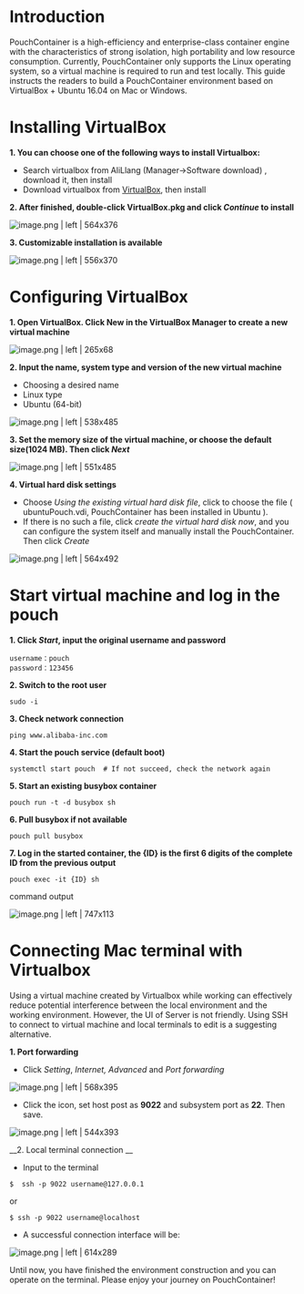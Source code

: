 # Introduction
PouchContainer is a high-efficiency and enterprise-class container engine with the characteristics of strong isolation, high portability and low resource consumption. Currently, PouchContainer only supports the Linux operating system, so a virtual machine is required to run and test locally. This guide instructs the readers to build a PouchContainer environment  based on VirtualBox + Ubuntu 16.04 on Mac or Windows.


# Installing VirtualBox
__1. You can choose one of the following ways to install Virtualbox:__
* Search virtualbox from AliLlang (Manager->Software download) , download it, then install
* Download  virtualbox from [VirtualBox](https://download.virtualbox.org/virtualbox/5.2.16/VirtualBox-5.2.16-123759-OSX.dmg),  then install

__2. After finished, double-click VirtualBox.pkg and click *Continue* to install__

![image.png | left | 564x376](https://cdn.nlark.com/lark/0/2018/png/135654/1532965787724-f8873d75-0db0-44ae-9e76-38e463193304.png "")

__3. Customizable installation is available__

![image.png | left | 556x370](https://cdn.nlark.com/lark/0/2018/png/135654/1532965968099-0b8e72cc-fe70-452a-a5db-2a8c4fd63d63.png "")

# Configuring VirtualBox
__1. Open VirtualBox. Click New in the VirtualBox Manager to create a new virtual machine__

![image.png | left | 265x68](https://cdn.nlark.com/lark/0/2018/png/135654/1532966022381-d6c1f736-be1e-4a84-93ca-f14f33a85d75.png "")

__2. Input the name, system type and version of the new virtual machine__
* Choosing a desired name
* Linux type
* Ubuntu (64-bit)

![image.png | left | 538x485](https://cdn.nlark.com/lark/0/2018/png/135654/1532966206015-a825b620-aff5-49b2-b630-9a7302333a8a.png "")

__3. Set the memory size of the virtual machine, or choose the default size(1024 MB).  Then click *Next*__

![image.png | left | 551x485](https://cdn.nlark.com/lark/0/2018/png/135654/1532966237848-4134d823-745d-46ca-bc7b-bb91a029c478.png "")

__4. Virtual hard disk settings__
* Choose *Using the existing virtual hard disk file*,  click to choose the file ( ubuntuPouch.vdi, PouchContainer has been installed in Ubuntu ).
*  If there is no such a file, click *create the virtual hard disk now*, and you can configure the system itself and manually install the PouchContainer. Then click *Create*

![image.png | left | 564x492](https://cdn.nlark.com/lark/0/2018/png/135654/1532966506742-18f40273-a294-47cd-b799-bcaf115579d3.png "")

# Start virtual machine and log in the pouch
__1. Click *Start*, input the original username and password__
```
username：pouch
password：123456
```

__2. Switch to the root user__
```
sudo -i
```

__3. Check network connection__
```
ping www.alibaba-inc.com
```

__4. Start the pouch service (default boot)__
```
systemctl start pouch  # If not succeed, check the network again   
```

__5. Start an existing busybox container__
```
pouch run -t -d busybox sh
```

__6. Pull busybox if not available__
```
pouch pull busybox
```

__7. Log in the started container, the {ID} is the first 6 digits of the complete ID from the previous output__
```
pouch exec -it {ID} sh
```

command output

![image.png | left | 747x113](https://cdn.nlark.com/lark/0/2018/png/135654/1532967272649-b1548c1e-bd10-4487-8dc1-64773bf929fe.png "")

# Connecting Mac terminal with Virtualbox
Using a virtual machine created by Virtualbox while working can effectively reduce potential interference between the local environment and the working environment.  However, the UI of Server is not friendly. Using SSH to connect to virtual machine and local terminals to edit is a suggesting alternative.

__1. Port forwarding__
* Click *Setting*, *Internet, Advanced* and *Port forwarding*

![image.png | left | 568x395](https://cdn.nlark.com/lark/0/2018/png/135654/1532967358783-7cb8dc18-6b20-47bd-9fdb-1a2f60d531dc.png "")

* Click the icon, set host post as **9022**  and subsystem port as **22**. Then save.

![image.png | left | 544x393](https://cdn.nlark.com/lark/0/2018/png/135654/1532967432115-464b2478-dd49-4aa8-ba66-21cca6c1c8fd.png "")

__2. Local terminal connection __

* Input to the terminal
```
$  ssh -p 9022 username@127.0.0.1
```
or
```
$ ssh -p 9022 username@localhost
```

* A successful connection interface will be:

![image.png | left | 614x289](https://cdn.nlark.com/lark/0/2018/png/135654/1532967488069-5a46f6aa-b9c0-4a98-9cb8-feaceaa4c53c.png "")

Until now, you have finished the environment construction and you can operate on the terminal. Please enjoy your journey on PouchContainer!
